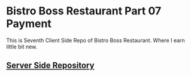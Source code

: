 # Bistro Boss Restaurant Part 07 Payment

This is Seventh Client Side Repo of Bistro Boss Restaurant. Where I earn little bit new.

## [Server Side Repository](https://github.com/ahnaf4D/bistro-boss-server-07-payment)
